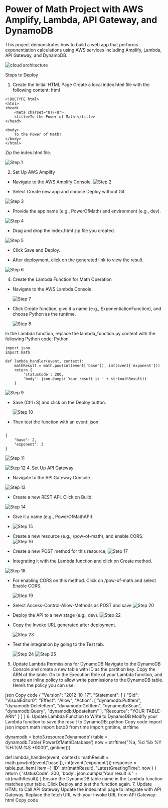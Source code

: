
# Power of Math Project with AWS Amplify, Lambda, API Gateway, and DynamoDB
This project demonstrates how to build a web app that performs exponentiation calculations using AWS services including Amplify, Lambda, API Gateway, and DynamoDB.

![cloud architecture](images/cloud-architecture.png)

Steps to Deploy
1. Create the Initial HTML Page
Create a local index.html file with the following content:
html
```
<!DOCTYPE html>
<html>
<head>
    <meta charset="UTF-8">
    <title>To the Power of Math!</title>
</head>

<body>
    To the Power of Math!
</body>
</html>
```
Zip the index.html file.

 ![Step 1](images/1.png)
 
2. Set Up AWS Amplify
- Navigate to the AWS Amplify Console.
 ![Step 2](images/2.png)

- Select Create new app and choose Deploy without Git.
  
 ![Step 3](images/3.png)
  
- Provide the app name (e.g., PowerOfMath) and environment (e.g., dev).
  
 ![Step 4](images/4.png)
  
- Drag and drop the index.html zip file you created.
  
 ![Step 5](images/5.png)
  
- Click Save and Deploy.
  
- After deployment, click on the generated link to view the result.

 ![Step 6](images/6.png)
  
4. Create the Lambda Function for Math Operation
- Navigate to the AWS Lambda Console.
  
  ![Step 7](images/7.png)
   
- Click Create function, give it a name (e.g., ExponentiationFunction), and choose Python as the runtime.
  
  ![Step 8](images/8.png)
  
In the Lambda function, replace the lambda_function.py content with the following Python code:
Python
```
import json
import math

def lambda_handler(event, context):
    mathResult = math.pow(int(event['base']), int(event['exponent']))
    return {
        'statusCode': 200,
        'body': json.dumps('Your result is ' + str(mathResult))
    }

```
   ![Step 9](images/9.png)
   
- Save (Ctrl+S) and click on the Deploy button.
  
   ![Step 10](images/10.png)

- Then test the function with an event:
json
```

{
    "base": 2,
    "exponent": 3
}

```
![Step 11](images/11.png)

![Step 12](images/12.png)
4. Set Up API Gateway
- Navigate to the API Gateway Console.

![Step 13](images/13.png)

- Create a new REST API. Click on Build.

![Step 14](images/14.png)
  
-  Give it a name (e.g., PowerOfMathAPI).
- ![Step 15](images/15.png)
- Create a new resource (e.g., /pow-of-math), and enable CORS.
 ![Step 16](images/16.png)
- Create a new POST method for this resource,
 ![Step 17](images/17.png)

-   Integrating it with the Lambda function and click on Create method.
  
   ![Step 18](images/18.png)

- For enabling CORS on this method. Click on /pow-of-math and select Enable CORS.

   ![Step 19](images/19.png)

- Select Access-Control-Allow-Methods as POST and save
    ![Step 20](images/20.png)
- Deploy the API to a new stage (e.g., dev).
    ![Step 22](images/22.png)
- Copy the Invoke URL generated after deployment.
 
   ![Step 23](images/23.png)

- Test the integration by going to the Test tab.

  ![Step 24](images/24.png)
  ![Step 25](images/25.png)
  
5. Update Lambda Permissions for DynamoDB
Navigate to the DynamoDB Console and create a new table with ID as the partition key.
Copy the ARN of the table.
Go to the Execution Role of your Lambda function, and create an inline policy to allow write permissions to the DynamoDB table.
Here’s the policy you can use:

json
Copy code
{
    "Version": "2012-10-17",
    "Statement": [
        {
            "Sid": "VisualEditor0",
            "Effect": "Allow",
            "Action": [
                "dynamodb:PutItem",
                "dynamodb:DeleteItem",
                "dynamodb:GetItem",
                "dynamodb:Scan",
                "dynamodb:Query",
                "dynamodb:UpdateItem"
            ],
            "Resource": "YOUR-TABLE-ARN"
        }
    ]
}
6. Update Lambda Function to Write to DynamoDB
Modify your Lambda function to save the result to DynamoDB:
python
Copy code
import json
import math
import boto3
from time import gmtime, strftime

dynamodb = boto3.resource('dynamodb')
table = dynamodb.Table('PowerOfMathDatabase')
now = strftime("%a, %d %b %Y %H:%M:%S +0000", gmtime())

def lambda_handler(event, context):
    mathResult = math.pow(int(event['base']), int(event['exponent']))
    response = table.put_item(
        Item={
            'ID': str(mathResult),
            'LatestGreetingTime': now
        }
    )
    return {
        'statusCode': 200,
        'body': json.dumps('Your result is ' + str(mathResult))
    }
Ensure the DynamoDB table name in the Lambda function matches your table.
Click Deploy and test the function again.
7. Update HTML to Call API Gateway
Update the index.html page to integrate with API Gateway. Replace the fetch URL with your Invoke URL from API Gateway:
html
Copy code
<!DOCTYPE html>
<html lang="en">
<head>
    <meta charset="UTF-8">
    <meta name="viewport" content="width=device-width, initial-scale=1.0">
    <title>Exponentiation Calculator</title>
    <style>
        /* Styling as described earlier */
    </style>
    <script>
        function calculateExponentiation(base, exponent) {
            const headers = new Headers();
            headers.append("Content-Type", "application/json");

            const bodyData = JSON.stringify({ base, exponent });
            const requestOptions = {
                method: 'POST',
                headers: headers,
                body: bodyData,
                redirect: 'follow'
            };

            fetch("https://YOUR-INVOKE-URL-HERE", requestOptions)
                .then(response => response.json())
                .then(data => alert(`Result: ${data.body}`))
                .catch(error => console.error('Error:', error));
        }

        function handleCalculation() {
            const baseValue = document.getElementById('base-input').value;
            const exponentValue = document.getElementById('exponent-input').value;
            calculateExponentiation(baseValue, exponentValue);
        }
    </script>
</head>
<body>
    <div class="container">
        <h1>Exponentiation Calculator</h1>
        <form>
            <label for="base-input">Enter Base:</label>
            <input type="number" id="base-input" placeholder="Base" required>

            <label for="exponent-input">Enter Exponent:</label>
            <input type="number" id="exponent-input" placeholder="Exponent" required>

            <button type="button" onclick="handleCalculation()">Calculate</button>
        </form>
    </div>
</body>
</html>
8. Re-deploy HTML Page Using AWS Amplify
Zip the updated index.html file.
Go back to AWS Amplify, upload the new zip file, and redeploy the app to the dev environment.
9. Test the Application
Click on the generated Amplify domain URL to see your exponentiation calculator in action.
Enter a base and exponent to get the result, which will also be saved in DynamoDB.
Technologies Used:
AWS Amplify: For hosting the web app.
AWS Lambda: To perform the exponentiation math operation.
AWS API Gateway: To expose the Lambda function as an API.
AWS DynamoDB: To store the calculation results.
